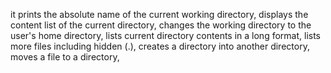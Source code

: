 it prints the absolute name of the current working directory,
displays the content list of the current directory,
changes the working directory to the user's home directory,
lists current directory contents in a long format,
lists more files including hidden (.),
creates a directory into another directory,
moves a file to a directory,

